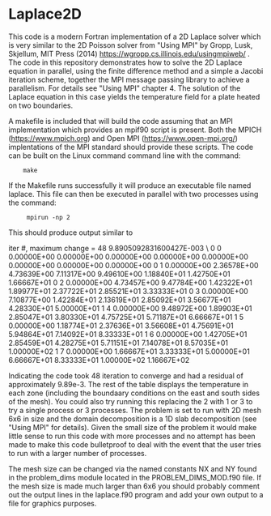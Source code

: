 # Laplace2D
This code is a modern Fortran implementation of a 2D Laplace solver which is very similar to the 2D Poisson solver from "Using MPI" by Gropp, Lusk, Skjellum, MIT Press (2014) https://wgropp.cs.illinois.edu/usingmpiweb/  .
The code in this repository demonstrates  how to solve the 2D Laplace equation in parallel, using the finite difference method and a simple a Jacobi iteration scheme, together the MPI message passing library to achieve a parallelism.  For details see "Using MPI" chapter 4.  The solution of the Laplace equation in this case yields the temperature field for a plate heated on two boundaries.  

A makefile is included that will build the code assuming that an MPI implementation which provides an mpif90 script is present.    Both the MPICH (https://www.mpich.org) and Open MPI (https://www.open-mpi.org/) implentations of the MPI standard should provide these scripts.  The code can be built on the Linux command command line with the command: 

        make

If the Makefile runs successfully it will produce an executable file named laplace.   This file can then be executed in parallel with two processes using the command:

         mpirun -np 2

This should produce output similar to


 iter #, maximum change =          48   9.8905092831600427E-003 \\
   0    0  0.00000E+00  0.00000E+00  0.00000E+00  0.00000E+00  0.00000E+00  0.00000E+00  0.00000E+00  0.00000E+00
   0    1  0.00000E+00  2.36578E+00  4.73639E+00  7.11317E+00  9.49610E+00  1.18840E+01  1.42750E+01  1.66667E+01
   0    2  0.00000E+00  4.73457E+00  9.47784E+00  1.42322E+01  1.89977E+01  2.37722E+01  2.85521E+01  3.33333E+01
   0    3  0.00000E+00  7.10877E+00  1.42284E+01  2.13619E+01  2.85092E+01  3.56677E+01  4.28330E+01  5.00000E+01
   1    4  0.00000E+00  9.48972E+00  1.89903E+01  2.85047E+01  3.80330E+01  4.75725E+01  5.71187E+01  6.66667E+01
   1    5  0.00000E+00  1.18774E+01  2.37636E+01  3.56608E+01  4.75691E+01  5.94864E+01  7.14092E+01  8.33333E+01
   1    6  0.00000E+00  1.42705E+01  2.85459E+01  4.28275E+01  5.71151E+01  7.14078E+01  8.57035E+01  1.00000E+02
   1    7  0.00000E+00  1.66667E+01  3.33333E+01  5.00000E+01  6.66667E+01  8.33333E+01  1.00000E+02  1.16667E+02


Indicating the code took 48 iteration to converge and had a residual of approximately 9.89e-3.   The rest of the table displays the temperature in each zone (including the boundaary conditions on the east and south sides of the mesh).
You could also try running this replacing the 2 with 1 or 3 to try a single process or 3 processes. The problem is set to run with 2D mesh 6x6 in size and the domain decomposition is a 1D slab decomposition (see "Using MPI" for details).    Given the small size of the problem it would make little sense to run this code with more processes and no attempt has been made to make this code bulletproof to deal with the event that the user tries to run with a larger number of processes.     

The mesh size can be changed via the named constants NX and NY found in the problem_dims module located in the PROBLEM_DIMS_MOD.f90 file.    If the mesh size is made much larger than 6x6 you should probably comment out the output lines in the laplace.f90 program and add 
your own output to a file for graphics purposes.
